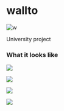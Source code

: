 # wallto

![w](https://i.imgur.com/FFqgHdx.png)

University project

### What it looks like

![](https://i.imgur.com/1LIuBti.png)

![](https://i.imgur.com/ipq8p9x.png)

![](https://i.imgur.com/O1VOL9z.png)

![](https://i.imgur.com/fS1kvMT.png)
